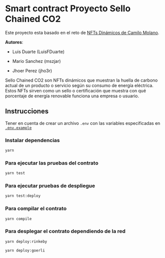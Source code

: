
# Smart contract Proyecto Sello Chained CO2

Este proyecto esta basado en el reto de [NFTs Dinámicos de Camilo Molano](https://github.com/camohe90).

**Autores**:

* Luis Duarte (LuisFDuarte)

* Mario Sanchez (mszjar)

* Jhoer Perez (jho3r)

Sello Chained CO2 son NFTs dinámicos que muestran la huella de carbono actual de un producto o servicio según su consumo de energía eléctrica. Estos NFTs sirven como un sello o certificación que muestra con qué porcentaje de energía renovable funciona una empresa o usuario.

## Instrucciones

Tener en cuenta de crear un archivo `.env` con las variables especificadas en [`.env.example`](./.env.example)

### Instalar dependencias

``` bash
yarn 
```

### Para ejecutar las pruebas del contrato

``` bash
yarn test
```

### Para ejecutar pruebas de despliegue

``` bash
yarn test:deploy
```

### Para compilar el contrato

``` bash
yarn compile
```

### Para desplegar el contrato dependiendo de la red

``` bash
yarn deploy:rinkeby
```

``` bash
yarn deploy:goerli
```

